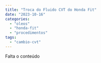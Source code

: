 ```yaml
---
title: "Troca do Fluido CVT do Honda Fit"
date: "2023-10-16"
categories: 
  - "oleos"
  - "honda-fit"
  - "procedimentos"
tags: 
  - "cambio-cvt"
---
```



Falta o conteúdo
